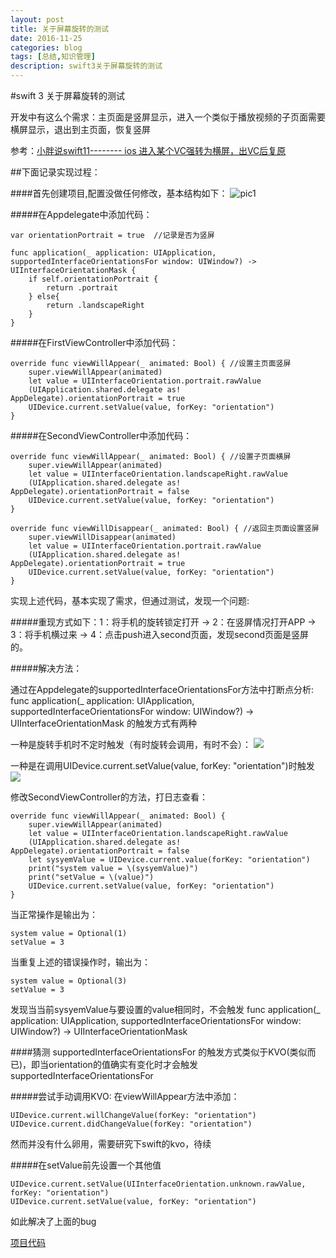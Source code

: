 ```yaml
---
layout: post
title: 关于屏幕旋转的测试
date: 2016-11-25
categories: blog
tags: [总结,知识管理]
description: swift3关于屏幕旋转的测试
---
```


#swift 3 关于屏幕旋转的测试

开发中有这么个需求：主页面是竖屏显示，进入一个类似于播放视频的子页面需要横屏显示，退出到主页面，恢复竖屏

参考：[小胖说swift11-------- ios 进入某个VC强转为横屏，出VC后复原](http://blog.csdn.net/haogaoming123/article/details/53198169)

##下面记录实现过程：

####首先创建项目,配置没做任何修改，基本结构如下：
![pic1](http://oh36yj5vw.bkt.clouddn.com/%E5%B1%8F%E5%B9%95%E5%BF%AB%E7%85%A7%202016-11-25%20%E4%B8%8A%E5%8D%8810.23.23.png)


#####在Appdelegate中添加代码：

    var orientationPortrait = true  //记录是否为竖屏
    
    func application(_ application: UIApplication, supportedInterfaceOrientationsFor window: UIWindow?) -> UIInterfaceOrientationMask {
        if self.orientationPortrait {
            return .portrait
        } else{
            return .landscapeRight
        }
    }

#####在FirstViewController中添加代码：

    override func viewWillAppear(_ animated: Bool) { //设置主页面竖屏
        super.viewWillAppear(animated)
        let value = UIInterfaceOrientation.portrait.rawValue
        (UIApplication.shared.delegate as! AppDelegate).orientationPortrait = true
        UIDevice.current.setValue(value, forKey: "orientation")
    }
    
#####在SecondViewController中添加代码：

    override func viewWillAppear(_ animated: Bool) { //设置子页面横屏
        super.viewWillAppear(animated)
        let value = UIInterfaceOrientation.landscapeRight.rawValue
        (UIApplication.shared.delegate as! AppDelegate).orientationPortrait = false
        UIDevice.current.setValue(value, forKey: "orientation")
    }
    
    override func viewWillDisappear(_ animated: Bool) { //返回主页面设置竖屏
        super.viewWillDisappear(animated)
        let value = UIInterfaceOrientation.portrait.rawValue
        (UIApplication.shared.delegate as! AppDelegate).orientationPortrait = true
        UIDevice.current.setValue(value, forKey: "orientation")
    }
    

实现上述代码，基本实现了需求，但通过测试，发现一个问题:

#####重现方式如下：1：将手机的旋转锁定打开 -> 2：在竖屏情况打开APP -> 3：将手机横过来 -> 4：点击push进入second页面，发现second页面是竖屏的。

#####解决方法：

通过在Appdelegate的supportedInterfaceOrientationsFor方法中打断点分析:
func application(_ application: UIApplication, supportedInterfaceOrientationsFor window: UIWindow?) -> UIInterfaceOrientationMask 的触发方式有两种

一种是旋转手机时不定时触发（有时旋转会调用，有时不会）：
![](http://oh36yj5vw.bkt.clouddn.com/%E5%B1%8F%E5%B9%95%E5%BF%AB%E7%85%A7%202016-11-25%20%E4%B8%8A%E5%8D%8811.05.33.png)

一种是在调用UIDevice.current.setValue(value, forKey: "orientation")时触发
![](http://oh36yj5vw.bkt.clouddn.com/%E5%B1%8F%E5%B9%95%E5%BF%AB%E7%85%A7%202016-11-25%20%E4%B8%8A%E5%8D%8811.06.40.png)

修改SecondViewController的方法，打日志查看：

    override func viewWillAppear(_ animated: Bool) {
        super.viewWillAppear(animated)
        let value = UIInterfaceOrientation.landscapeRight.rawValue
        (UIApplication.shared.delegate as! AppDelegate).orientationPortrait = false
        let sysyemValue = UIDevice.current.value(forKey: "orientation")
        print("system value = \(sysyemValue)")
        print("setValue = \(value)")
        UIDevice.current.setValue(value, forKey: "orientation")
    }
    
 当正常操作是输出为：
 
    system value = Optional(1)
    setValue = 3
    
 当重复上述的错误操作时，输出为：
 
    system value = Optional(3)
    setValue = 3
    
发现当当前sysyemValue与要设置的value相同时，不会触发
func application(_ application: UIApplication, supportedInterfaceOrientationsFor window: UIWindow?) -> UIInterfaceOrientationMask

####猜测 supportedInterfaceOrientationsFor 的触发方式类似于KVO(类似而已)，即当orientation的值确实有变化时才会触发supportedInterfaceOrientationsFor

#####尝试手动调用KVO:
在viewWillAppear方法中添加：

    UIDevice.current.willChangeValue(forKey: "orientation")
    UIDevice.current.didChangeValue(forKey: "orientation")
    
然而并没有什么卵用，需要研究下swift的kvo，待续

#####在setValue前先设置一个其他值

    UIDevice.current.setValue(UIInterfaceOrientation.unknown.rawValue, forKey: "orientation")
    UIDevice.current.setValue(value, forKey: "orientation")

如此解决了上面的bug

[项目代码](https://github.com/martinLilili/OrientationTest)

    


